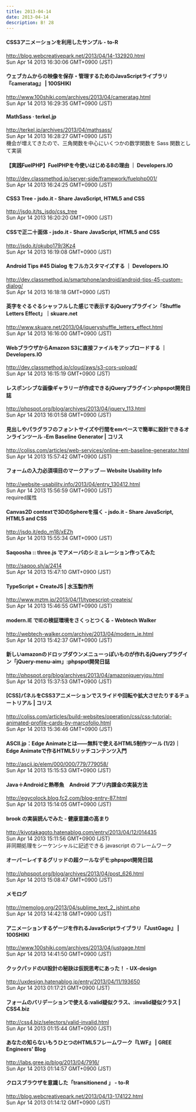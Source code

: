 ```yaml
---
title: 2013-04-14
date: 2013-04-14
description: B! 28
---
```


#### CSS3アニメーションを利用したサンプル - to-R
http://blog.webcreativepark.net/2013/04/14-132920.html<br>
Sun Apr 14 2013 16:30:06 GMT+0900 (JST)<br>


#### ウェブカムからの映像を保存・管理するためのJavaScriptライブラリ『cameratag』 | 100SHIKI
http://www.100shiki.com/archives/2013/04/cameratag.html<br>
Sun Apr 14 2013 16:29:35 GMT+0900 (JST)<br>


#### MathSass · terkel.jp
http://terkel.jp/archives/2013/04/mathsass/<br>
Sun Apr 14 2013 16:28:27 GMT+0900 (JST)<br>
機会が増えてきたので、三角関数を中心にいくつかの数学関数を Sass 関数として実装


#### 【実践FuelPHP】FuelPHPを今使いはじめる8の理由 ｜ Developers.IO
http://dev.classmethod.jp/server-side/framework/fuelphp001/<br>
Sun Apr 14 2013 16:24:25 GMT+0900 (JST)<br>


#### CSS3 Tree - jsdo.it - Share JavaScript, HTML5 and CSS
http://jsdo.it/ts_jsdo/css_tree<br>
Sun Apr 14 2013 16:20:20 GMT+0900 (JST)<br>


#### CSSで正二十面体 - jsdo.it - Share JavaScript, HTML5 and CSS
http://jsdo.it/okubo179/3Kz4<br>
Sun Apr 14 2013 16:19:08 GMT+0900 (JST)<br>


#### Android Tips #45 Dialog をフルカスタマイズする ｜ Developers.IO
http://dev.classmethod.jp/smartphone/android/android-tips-45-custom-dialog/<br>
Sun Apr 14 2013 16:18:18 GMT+0900 (JST)<br>


#### 英字をぐるぐるシャッフルした感じで表示するjQueryプラグイン「Shuffle Letters Effect」｜skuare.net
http://www.skuare.net/2013/04/jqueryshuffle_letters_effect.html<br>
Sun Apr 14 2013 16:16:00 GMT+0900 (JST)<br>


#### WebブラウザからAmazon S3に直接ファイルをアップロードする ｜ Developers.IO
http://dev.classmethod.jp/cloud/aws/s3-cors-upload/<br>
Sun Apr 14 2013 16:15:19 GMT+0900 (JST)<br>


#### レスポンシブな画像ギャラリーが作成できるjQueryプラグイン:phpspot開発日誌
http://phpspot.org/blog/archives/2013/04/jquery_113.html<br>
Sun Apr 14 2013 16:01:58 GMT+0900 (JST)<br>


####   見出しやパラグラフのフォントサイズや行間をemベースで簡単に設計できるオンラインツール -Em Baseline Generator | コリス
http://coliss.com/articles/web-services/online-em-baseline-generator.html<br>
Sun Apr 14 2013 15:57:42 GMT+0900 (JST)<br>


#### フォームの入力必須項目のマークアップ — Website Usability Info
http://website-usability.info/2013/04/entry_130412.html<br>
Sun Apr 14 2013 15:56:59 GMT+0900 (JST)<br>
required属性


#### Canvas2D contextで3DのSphereを描く - jsdo.it - Share JavaScript, HTML5 and CSS
http://jsdo.it/edo_m18/xEZh<br>
Sun Apr 14 2013 15:55:34 GMT+0900 (JST)<br>


#### Saqoosha :: three.js でアメーバのシミュレーション作ってみた
http://saqoo.sh/a/2414<br>
Sun Apr 14 2013 15:47:10 GMT+0900 (JST)<br>


#### TypeScript + CreateJS | 水玉製作所
http://www.mztm.jp/2013/04/11/typescript-createjs/<br>
Sun Apr 14 2013 15:46:55 GMT+0900 (JST)<br>


#### modern.IE でIEの検証環境をさくっとつくる - Webtech Walker
http://webtech-walker.com/archive/2013/04/modern_ie.html<br>
Sun Apr 14 2013 15:42:37 GMT+0900 (JST)<br>


#### 新しいamazonのドロップダウンメニューっぽいものが作れるjQueryプラグイン「jQuery-menu-aim」:phpspot開発日誌
http://phpspot.org/blog/archives/2013/04/amazonjqueryjqu.html<br>
Sun Apr 14 2013 15:37:53 GMT+0900 (JST)<br>


####   [CSS]パネルをCSS3アニメーションでスライドや回転や拡大させたりするチュートリアル | コリス
http://coliss.com/articles/build-websites/operation/css/css-tutorial-animated-profile-cards-by-marcofolio.html<br>
Sun Apr 14 2013 15:36:46 GMT+0900 (JST)<br>


#### ASCII.jp：Edge Animateとは――無料で使えるHTML5制作ツール (1/2)｜Edge Animateで作るHTML5リッチコンテンツ入門
http://ascii.jp/elem/000/000/779/779058/<br>
Sun Apr 14 2013 15:15:53 GMT+0900 (JST)<br>


#### Java＋Androidと熱帯魚　Android アプリ内課金の実装方法
http://egycolock.blog.fc2.com/blog-entry-87.html<br>
Sun Apr 14 2013 15:14:05 GMT+0900 (JST)<br>


####  brook の実装読んでみた - 健康意識の高まり
http://kiyotakagoto.hatenablog.com/entry/2013/04/12/014435<br>
Sun Apr 14 2013 15:11:56 GMT+0900 (JST)<br>
非同期処理をシーケンシャルに記述できる javascript のフレームワーク


#### オーバーレイするグリッドの超クールなデモ:phpspot開発日誌
http://phpspot.org/blog/archives/2013/04/post_626.html<br>
Sun Apr 14 2013 15:08:47 GMT+0900 (JST)<br>


#### メモログ
http://memolog.org/2013/04/sublime_text_2_jshint.php<br>
Sun Apr 14 2013 14:42:18 GMT+0900 (JST)<br>


#### アニメーションするゲージを作れるJavaScriptライブラリ『JustGage』 | 100SHIKI
http://www.100shiki.com/archives/2013/04/justgage.html<br>
Sun Apr 14 2013 14:41:50 GMT+0900 (JST)<br>


#### クックパッドのUI設計の秘訣は仮説思考にあった！ - UX-design
http://uxdesign.hatenablog.jp/entry/2013/04/11/193650<br>
Sun Apr 14 2013 01:17:21 GMT+0900 (JST)<br>


#### フォームのバリデーションで使える:valid疑似クラス、:invalid疑似クラス | CSS4.biz
http://css4.biz/selectors/valid-invalid.html<br>
Sun Apr 14 2013 01:15:44 GMT+0900 (JST)<br>


#### あなたの知らないもうひとつのHTML5フレームワーク『LWF』 | GREE Engineers' Blog
http://labs.gree.jp/blog/2013/04/7916/<br>
Sun Apr 14 2013 01:14:57 GMT+0900 (JST)<br>


#### クロスブラウザを意識した「transitionend 」 - to-R
http://blog.webcreativepark.net/2013/04/13-174122.html<br>
Sun Apr 14 2013 01:14:12 GMT+0900 (JST)<br>


